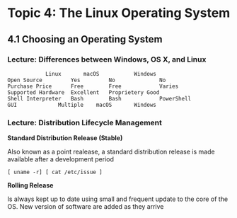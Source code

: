 # Topic 4: The Linux Operating System

## 4.1 Choosing an Operating System

### Lecture: Differences between Windows, OS X, and Linux


				Linux		macOS	        Windows
	Open Source	        Yes	        No              No
	Purchase Price		Free		Free	        Varies
	Supported Hardware	Excellent	Proprietery	Good
	Shell Interpreter	Bash		Bash	        PowerShell
	GUI		        Multiple	macOS		Windows

### Lecture: Distribution Lifecycle Management

**Standard Distribution Release (Stable)**

Also known as a point realease, a standard distribution release is made available after a development period
			
``[ uname -r] [ cat /etc/issue ]``

**Rolling Release**

Is always kept up to date using small and frequent update to the core of the OS. New version of software are added as they arrive